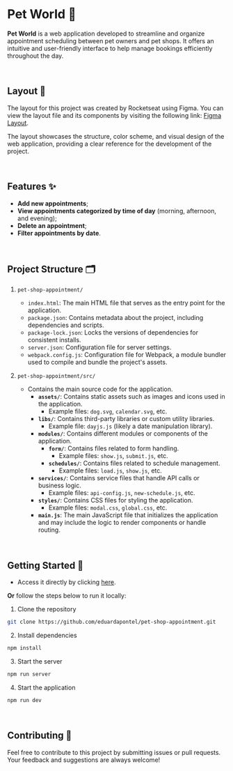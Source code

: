 # Pet World 🐾

**Pet World** is a web application developed to streamline and organize appointment scheduling between pet owners and pet shops. It offers an intuitive and user-friendly interface to help manage bookings efficiently throughout the day.

<br>

## Layout 🎨

The layout for this project was created by Rocketseat using Figma. You can view the layout file and its components by visiting the following link: [Figma Layout](https://www.figma.com/design/TlmAT1xl4ItL29bKjFcNto/Agendamento-de-petshop--Community-?node-id=0-1&p=f&m=dev).

The layout showcases the structure, color scheme, and visual design of the web application, providing a clear reference for the development of the project.

<br>

## Features ✨

- **Add new appointments**;
- **View appointments categorized by time of day** (morning, afternoon, and evening);
- **Delete an appointment**;
- **Filter appointments by date**.

<br>

## Project Structure 🗂️

1. `pet-shop-appointment/`
   - `index.html`: The main HTML file that serves as the entry point for the application.
   - `package.json`: Contains metadata about the project, including dependencies and scripts.
   - `package-lock.json`: Locks the versions of dependencies for consistent installs.
   - `server.json`: Configuration file for server settings.
   - `webpack.config.js`: Configuration file for Webpack, a module bundler used to compile and bundle the project's assets.

2. `pet-shop-appointment/src/`
   - Contains the main source code for the application.
     - **`assets/`**: Contains static assets such as images and icons used in the application.
       - Example files: `dog.svg`, `calendar.svg`, etc.
     - **`libs/`**: Contains third-party libraries or custom utility libraries.
       - Example file: `dayjs.js` (likely a date manipulation library).
     - **`modules/`**: Contains different modules or components of the application.
       - **`form/`**: Contains files related to form handling.
         - Example files: `show.js`, `submit.js`, etc.
       - **`schedules/`**: Contains files related to schedule management.
         - Example files: `load.js`, `show.js`, etc.
     - **`services/`**: Contains service files that handle API calls or business logic.
       - Example files: `api-config.js`, `new-schedule.js`, etc.
     - **`styles/`**: Contains CSS files for styling the application.
       - Example files: `modal.css`, `global.css`, etc.
     - **`main.js`**: The main JavaScript file that initializes the application and may include the logic to render components or handle routing.

<br>

## Getting Started 🚀

- Access it directly by clicking [here](https://eduardapontel.github.io/pet-shop-appointment/).

**Or** follow the steps below to run it locally:

1. Clone the repository

```bash
git clone https://github.com/eduardapontel/pet-shop-appointment.git
```

2. Install dependencies
```bash
npm install
```

3. Start the server
```bash
npm run server
```

4. Start the application
```bash
npm run dev
```

<br>

## Contributing 🤝

Feel free to contribute to this project by submitting issues or pull requests. Your feedback and suggestions are always welcome!
